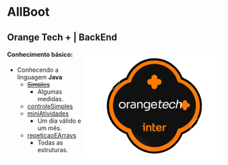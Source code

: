 # AllBoot

## Orange Tech + | BackEnd

<img align="right" src= "https://github.com/SohIsa/DesWeb/blob/master/curr/img/orange.png">
 
#### Conhecimento básico:
* Conhecendo a linguagem **Java**
    - ~~[Simples](https://github.com/SohIsa/AllBoot/tree/main/Simples)~~
        - Algumas medidas.
    - [controleSimples](https://github.com/SohIsa/AllBoot/tree/main/controleSimples)
    - [miniAtividades](https://github.com/SohIsa/AllBoot/tree/main/miniAtividades)
        - Um dia válido e um mês.
    - [repeticaoEArrays](https://github.com/SohIsa/AllBoot/tree/main/repeticaoEArrays)
        - Todas as estruturas.